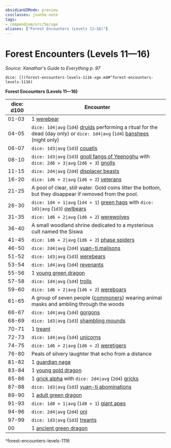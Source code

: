 ```yaml
---
obsidianUIMode: preview
cssclasses: json5e-note
tags:
- compendium/src/5e/xge
aliases: ["Forest Encounters (Levels 11—16)"]
---
```

# Forest Encounters (Levels 11—16)
*Source: Xanathar's Guide to Everything p. 97* 

`dice: [](forest-encounters-levels-1116-xge.md#^forest-encounters-levels-1116)`

**Forest Encounters (Levels 11—16)**

| dice: d100 | Encounter |
|------------|-----------|
| 01-03 | 1 [werebear](4-Resources/Compendium/bestiary/humanoid/werebear.md) |
| 04-05 | `dice: 1d4\|avg` (`1d4`) [druids](4-Resources/Compendium/bestiary/humanoid/druid.md) performing a ritual for the dead (day only) or `dice: 1d4\|avg` (`1d4`) [banshees](4-Resources/Compendium/bestiary/undead/banshee.md) (night only) |
| 06-07 | `dice: 1d3\|avg` (`1d3`) [couatls](4-Resources/Compendium/bestiary/celestial/couatl.md) |
| 08-10 | `dice: 1d3\|avg` (`1d3`) [gnoll fangs of Yeenoghu](4-Resources/Compendium/bestiary/fiend/gnoll-fang-of-yeenoghu.md) with `dice: 2d6 + 3\|avg` (`2d6 + 3`) [gnolls](4-Resources/Compendium/bestiary/humanoid/gnoll.md) |
| 11-15 | `dice: 2d4\|avg` (`2d4`) [displacer beasts](4-Resources/Compendium/bestiary/monstrosity/displacer-beast.md) |
| 16-20 | `dice: 1d6 + 2\|avg` (`1d6 + 2`) [veterans](4-Resources/Compendium/bestiary/humanoid/veteran.md) |
| 21-25 | A pool of clear, still water. Gold coins litter the bottom, but they disappear if removed from the pool. |
| 26-30 | `dice: 1d4 + 1\|avg` (`1d4 + 1`) [green hags](4-Resources/Compendium/bestiary/fey/green-hag.md) with `dice: 1d3\|avg` (`1d3`) [owlbears](4-Resources/Compendium/bestiary/monstrosity/owlbear.md) |
| 31-35 | `dice: 1d6 + 2\|avg` (`1d6 + 2`) [werewolves](4-Resources/Compendium/bestiary/humanoid/werewolf.md) |
| 36-40 | A small woodland shrine dedicated to a mysterious cult named the Siswa |
| 41-45 | `dice: 1d6 + 2\|avg` (`1d6 + 2`) [phase spiders](4-Resources/Compendium/bestiary/monstrosity/phase-spider.md) |
| 46-50 | `dice: 2d4\|avg` (`2d4`) [yuan-ti malisons](4-Resources/Compendium/bestiary/monstrosity/yuan-ti-malison-type-1.md) |
| 51-52 | `dice: 1d3\|avg` (`1d3`) [werebears](4-Resources/Compendium/bestiary/humanoid/werebear.md) |
| 53-54 | `dice: 1d4\|avg` (`1d4`) [revenants](4-Resources/Compendium/bestiary/undead/revenant.md) |
| 55-56 | 1 [young green dragon](4-Resources/Compendium/bestiary/dragon/young-green-dragon.md) |
| 57-58 | `dice: 1d4\|avg` (`1d4`) [trolls](4-Resources/Compendium/bestiary/giant/troll.md) |
| 59-60 | `dice: 1d6 + 2\|avg` (`1d6 + 2`) [wereboars](4-Resources/Compendium/bestiary/humanoid/wereboar.md) |
| 61-65 | A group of seven people ([commoners](4-Resources/Compendium/bestiary/humanoid/commoner.md)) wearing animal masks and ambling through the woods |
| 66-67 | `dice: 1d4\|avg` (`1d4`) [gorgons](4-Resources/Compendium/bestiary/monstrosity/gorgon.md) |
| 68-69 | `dice: 1d3\|avg` (`1d3`) [shambling mounds](4-Resources/Compendium/bestiary/plant/shambling-mound.md) |
| 70-71 | 1 [treant](4-Resources/Compendium/bestiary/plant/treant.md) |
| 72-73 | `dice: 1d4\|avg` (`1d4`) [unicorns](4-Resources/Compendium/bestiary/celestial/unicorn.md) |
| 74-75 | `dice: 1d6 + 2\|avg` (`1d6 + 2`) [weretigers](4-Resources/Compendium/bestiary/humanoid/weretiger.md) |
| 76-80 | Peals of silvery laughter that echo from a distance |
| 81-82 | 1 [guardian naga](4-Resources/Compendium/bestiary/monstrosity/guardian-naga.md) |
| 83-84 | 1 [young gold dragon](4-Resources/Compendium/bestiary/dragon/young-gold-dragon.md) |
| 85-86 | 1 [grick alpha](4-Resources/Compendium/bestiary/monstrosity/grick-alpha.md) with `dice: 2d4\|avg` (`2d4`) [gricks](4-Resources/Compendium/bestiary/monstrosity/grick.md) |
| 87-88 | `dice: 1d3\|avg` (`1d3`) [yuan-ti abominations](4-Resources/Compendium/bestiary/monstrosity/yuan-ti-abomination.md) |
| 89-90 | 1 [adult green dragon](4-Resources/Compendium/bestiary/dragon/adult-green-dragon.md) |
| 91-93 | `dice: 1d8 + 1\|avg` (`1d8 + 1`) [giant apes](4-Resources/Compendium/bestiary/beast/giant-ape.md) |
| 94-96 | `dice: 2d4\|avg` (`2d4`) [oni](4-Resources/Compendium/bestiary/giant/oni.md) |
| 97-99 | `dice: 1d3\|avg` (`1d3`) [treants](4-Resources/Compendium/bestiary/plant/treant.md) |
| 00 | 1 [ancient green dragon](4-Resources/Compendium/bestiary/dragon/ancient-green-dragon.md) |
^forest-encounters-levels-1116